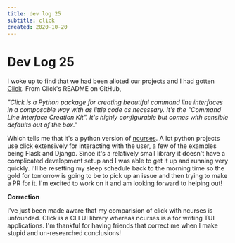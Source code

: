 ```yaml
---
title: dev log 25
subtitle: click
created: 2020-10-20
---
```

# Dev Log 25

I woke up to find that we had been alloted our projects and I had gotten
[Click](https://github.com/pallets/click). From Click's README on GitHub,

_"Click is a Python package for creating beautiful command line interfaces in a
composable way with as little code as necessary. It's the "Command Line
Interface Creation Kit". It's highly configurable but comes with sensible
defaults out of the box."_

Which tells me that it's a python version of
[ncurses](https://en.wikipedia.org/wiki/Ncurses). A lot python projects use
click extensively for interacting with the user, a few of the examples being
Flask and Django. Since it's a relatively small library it doesn't have a
complicated development setup and I was able to get it up and running very
quickly. I'll be resetting my sleep schedule back to the morning time so the
gold for tomorrow is going to be to pick up an issue and then trying to make a
PR for it. I'm excited to work on it and am looking forward to helping out!

**Correction**

I've just been made aware that my comparision of click with ncurses is
unfounded. Click is a CLI UI library whereas ncurses is a for writing TUI
applications. I'm thankful for having friends that correct me when I make
stupid and un-researched conclusions!
